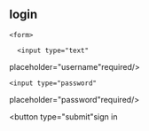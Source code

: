 <div class="login-container">
  
  <h2>login</h2>
  
    <form>
    
      <input type="text"
      
placeholder="username"required/>

    <input type="password"
    
placeholder="password"required/>

  <button type="submit"sign in</button>

  
  <div class="extra-link">
